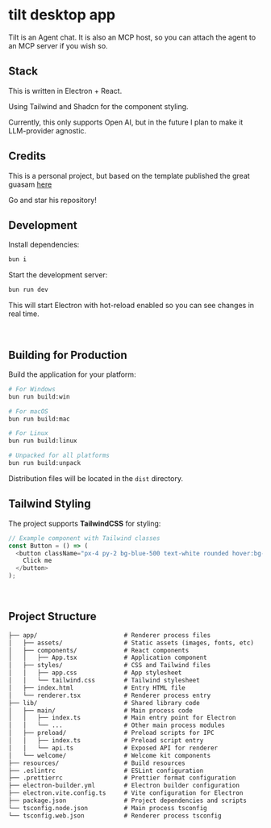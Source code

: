 # tilt desktop app

Tilt is an Agent chat.
It is also an MCP host, so you can attach the agent to an MCP server if you wish so.

## Stack

This is written in Electron + React.

Using Tailwind and Shadcn for the component styling.

Currently, this only supports Open AI, but in the future I plan to make it LLM-provider agnostic.

## Credits

This is a personal project, but based on the template published the great guasam [here](https://github.com/guasam/electron-react-app)

Go and star his repository!

## Development

Install dependencies:

```bash
bun i
```

Start the development server:

```bash
bun run dev
```

This will start Electron with hot-reload enabled so you can see changes in real time.

<br />

## Building for Production

Build the application for your platform:

```bash
# For Windows
bun run build:win

# For macOS
bun run build:mac

# For Linux
bun run build:linux

# Unpacked for all platforms
bun run build:unpack
```

Distribution files will be located in the `dist` directory.

## Tailwind Styling

The project supports **TailwindCSS** for styling:

```ts
// Example component with Tailwind classes
const Button = () => (
  <button className="px-4 py-2 bg-blue-500 text-white rounded hover:bg-blue-600">
    Click me
  </button>
);
```

<br />

## Project Structure

<!-- prettier-ignore-start -->
```markdown
├── app/                        # Renderer process files
│   ├── assets/                 # Static assets (images, fonts, etc)
│   ├── components/             # React components
│   │   ├── App.tsx             # Application component
│   ├── styles/                 # CSS and Tailwind files
│   │   ├── app.css             # App stylesheet
│   │   └── tailwind.css        # Tailwind stylesheet
│   ├── index.html              # Entry HTML file
│   └── renderer.tsx            # Renderer process entry
├── lib/                        # Shared library code
│   ├── main/                   # Main process code
│   │   ├── index.ts            # Main entry point for Electron
│   │   └── ...                 # Other main process modules
│   ├── preload/                # Preload scripts for IPC
│   │   ├── index.ts            # Preload script entry
│   │   └── api.ts              # Exposed API for renderer
│   └── welcome/                # Welcome kit components
├── resources/                  # Build resources
├── .eslintrc                   # ESLint configuration
├── .prettierrc                 # Prettier format configuration
├── electron-builder.yml        # Electron builder configuration
├── electron.vite.config.ts     # Vite configuration for Electron
├── package.json                # Project dependencies and scripts
└── tsconfig.node.json          # Main process tsconfig
└── tsconfig.web.json           # Renderer process tsconfig

```
<!-- prettier-ignore-end -->
